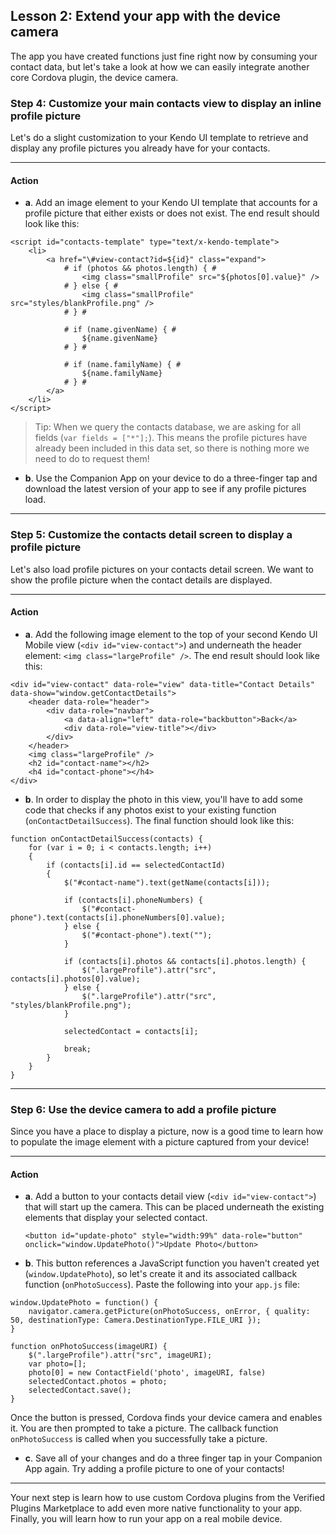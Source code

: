 ## Lesson 2: Extend your app with the device camera

The app you have created functions just fine right now by consuming your contact data, but let's take a look at how we can easily integrate another core Cordova plugin, the device camera.

### Step 4: Customize your main contacts view to display an inline profile picture

Let's do a slight customization to your Kendo UI template to retrieve and display any profile pictures you already have for your contacts.

<hr data-action="start" />

#### Action

* **a**. Add an image element to your Kendo UI template that accounts for a profile picture that either exists or does not exist. The end result should look like this:

```
<script id="contacts-template" type="text/x-kendo-template">
    <li>
        <a href="\#view-contact?id=${id}" class="expand">
            # if (photos && photos.length) { #
                <img class="smallProfile" src="${photos[0].value}" />
            # } else { #
                <img class="smallProfile" src="styles/blankProfile.png" />
            # } #
    
            # if (name.givenName) { #
                ${name.givenName}
            # } #
    
            # if (name.familyName) { #
                ${name.familyName}
            # } #
        </a>
    </li>
</script>
```

> Tip: When we query the contacts database, we are asking for all fields (`var fields = ["*"];`). This means the profile pictures have already been included in this data set, so there is nothing more we need to do to request them!

* **b**. Use the Companion App on your device to do a three-finger tap and download the latest version of your app to see if any profile pictures load.

<hr data-action="end" />

### Step 5: Customize the contacts detail screen to display a profile picture

Let's also load profile pictures on your contacts detail screen. We want to show the profile picture when the contact details are displayed.

<hr data-action="start" />

#### Action

* **a**. Add the following image element to the top of your second Kendo UI Mobile view (`<div id="view-contact">`) and underneath the header element: `<img class="largeProfile" />`. The end result should look like this:

```
<div id="view-contact" data-role="view" data-title="Contact Details" data-show="window.getContactDetails">
    <header data-role="header">
        <div data-role="navbar">
            <a data-align="left" data-role="backbutton">Back</a>
            <div data-role="view-title"></div>
        </div>
    </header>
    <img class="largeProfile" />
    <h2 id="contact-name"></h2>
    <h4 id="contact-phone"></h4>
</div>
```

* **b**. In order to display the photo in this view, you'll have to add some code that checks if any photos exist to your existing function (`onContactDetailSuccess`). The final function should look like this:

```
function onContactDetailSuccess(contacts) {
    for (var i = 0; i < contacts.length; i++) 
    {  
        if (contacts[i].id == selectedContactId)
        {
            $("#contact-name").text(getName(contacts[i]));
            
            if (contacts[i].phoneNumbers) {
                $("#contact-phone").text(contacts[i].phoneNumbers[0].value);
            } else {
                $("#contact-phone").text("");
            }
            
            if (contacts[i].photos && contacts[i].photos.length) {
                $(".largeProfile").attr("src", contacts[i].photos[0].value);
            } else {
                $(".largeProfile").attr("src", "styles/blankProfile.png");
            }
            
            selectedContact = contacts[i];
            
            break;
        }
    }  
}
```

<hr data-action="end" />

### Step 6: Use the device camera to add a profile picture

Since you have a place to display a picture, now is a good time to learn how to populate the image element with a picture captured from your device!

<hr data-action="start" />

#### Action

* **a**. Add a button to your contacts detail view (`<div id="view-contact">`) that will start up the camera. This can be placed underneath the existing elements that display your selected contact.

	`<button id="update-photo" style="width:99%" data-role="button" onclick="window.UpdatePhoto()">Update Photo</button>`

* **b**. This button references a JavaScript function you haven't created yet (`window.UpdatePhoto`), so let's create it and its associated callback function (`onPhotoSuccess`). Paste the following into your `app.js` file:

```
window.UpdatePhoto = function() {
    navigator.camera.getPicture(onPhotoSuccess, onError, { quality: 50, destinationType: Camera.DestinationType.FILE_URI });
}

function onPhotoSuccess(imageURI) {
    $(".largeProfile").attr("src", imageURI);
    var photo=[];
    photo[0] = new ContactField('photo', imageURI, false)
    selectedContact.photos = photo;
    selectedContact.save();
}
```

Once the button is pressed, Cordova finds your device camera and enables it. You are then prompted to take a picture. The callback function `onPhotoSuccess` is called when you successfully take a picture.

* **c**. Save all of your changes and do a three finger tap in your Companion App again. Try adding a profile picture to one of your contacts!

<hr data-action="end" />

Your next step is learn how to use custom Cordova plugins from the Verified Plugins Marketplace to add even more native functionality to your app. Finally, you will learn how to run your app on a real mobile device.